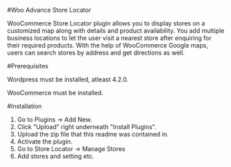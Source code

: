 #Woo Advance Store Locator

WooCommerce Store Locator plugin allows you to display stores on a customized map along with details and product availability. You add multiple business locations to let the user visit a nearest store after enquiring for their required products. With the help of WooCommerce Google maps, users can search stores by address and get directions as well.

#Prerequisites

Wordpress must be installed, atleast 4.2.0.

WooCommerce must be installed.

#Installation

1. Go to Plugins -> Add New.
2. Click "Upload" right underneath "Install Plugins".
3. Upload the zip file that this readme was contained in.
4. Activate the plugin.
5. Go to Store Locator -> Manage Stores
6. Add stores and setting etc.